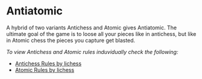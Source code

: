 # Antiatomic

A hybrid of two variants Antichess and Atomic gives Antiatomic. The ultimate goal of the game is to loose all your pieces like in antichess, but like in Atomic chess the pieces you capture get blasted.

*To view Antichess and Atomic rules induvidually check the following:*
- [Antichess Rules by lichess](https://lichess.org/variant/antichess)
- [Atomic Rules by lichess](https://lichess.org/variant/atomic)